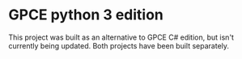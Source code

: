 # GPCE python 3 edition
This project was built as an alternative to GPCE C# edition, but isn't currently being updated. Both projects have been built separately.
